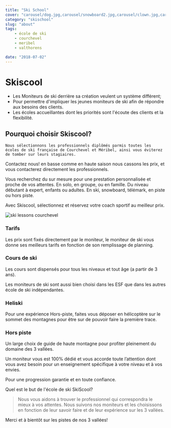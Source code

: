 ```yaml
---
title: "Ski School"
cover: "carousel/dog.jpg,carousel/snowboard2.jpg,carousel/clown.jpg,carousel/desert.jpg,carousel/ski-room.jpg"
category: "skischool"
slug: "about"
tags:
    - école de ski
    - courchevel
    - meribel
    - valthorens

date: "2018-07-02"
---
```


# Skiscool

* Les Moniteurs de ski derrière sa création veulent un système différent;
* Pour permettre d'impliquer les jeunes moniteurs de ski afin de répondre aux besoins des clients.
* Les écoles accueillantes dont les priorités sont l'écoute des clients et la flexibilité.


## Pourquoi choisir Skiscool?

    Nous sélectionnons les professionnels diplômés parmis toutes les écoles de ski française de Courchevel et Méribel, ainsi vous éviterez de tomber sur leurs stagiaires.  

Contactez nous! en basse comme en haute saison nous cassons les prix, et vous contacterez directement les professionnels.

Vous recherchez du sur mesure pour une prestation personnalisée et proche de vos attentes.
En solo, en groupe, ou en famille. Du niveau débutant à expert, enfants ou adultes. En ski, snowboard, télémark, en piste ou hors piste. 

Avec Skiscool, sélectionnez et réservez votre coach sportif au meilleur prix.

![ski lessons courchevel](https://skiscool.com/dist/skilessons.jpg)

 
### Tarifs

Les prix sont fixés directement par le moniteur, le moniteur de ski vous donne ses meilleurs tarifs en fonction de son remplissage de planning.

### Cours de ski

Les cours sont dispensés pour tous les niveaux et tout âge (a partir de 3 ans).

Les moniteurs de ski sont aussi bien choisi dans les ESF que dans les autres école de ski indépendantes. 

### Heliski

Pour une expérience Hors-piste, faites vous déposer en hélicoptère sur le sommet des montagnes pour être sur de pouvoir faire la première trace.

### Hors piste

Un large choix de guide de haute montagne pour profiter pleinement du domaine des 3 vallées.

Un moniteur vous est 100% dédié et vous accorde toute l’attention dont vous avez besoin pour un enseignement spécifique à votre niveau et à vos envies. 

Pour une progression garantie et en toute confiance.

Quel est le but de l'école de ski SkiScool? 

> Nous vous aidons à trouver le professionnel qui correspondra le mieux à vos attentes.
Nous suivons nos moniteurs et les choisissons en fonction de leur savoir faire et de leur expérience sur les 3 vallées.
 

Merci et à bientôt sur les pistes de nos 3 vallées!  
 
 





